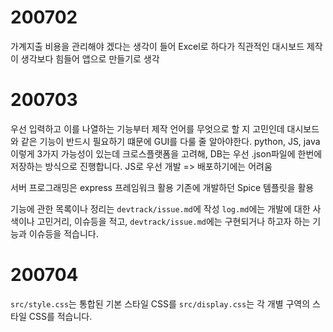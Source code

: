 # 200702
가계지출 비용을 관리해야 겠다는 생각이 들어 Excel로 하다가
직관적인 대시보드 제작이 생각보다 힘들어 앱으로 만들기로 생각

# 200703
우선 입력하고 이를 나열하는 기능부터 제작
언어를 무엇으로 할 지 고민인데 대시보드와 같은 기능이 반드시 필요하기 떄문에 GUI를 다룰 줄 알아야한다.
python, JS, java 이렇게 3가지 가능성이 있는데
크로스플랫폼을 고려해, DB는 우선 .json파일에 한번에 저장하는 방식으로 진행합니다.
JS로 우선 개발 => 배포하기에는 어려움

서버 프로그래밍은 express 프레임워크 활용
기존에 개발하던 Spice 템플릿을 활용

기능에 관한 목록이나 정리는 `devtrack/issue.md`에 작성
`log.md`에는 개발에 대한 사색이나 고민거리, 이슈등을 적고,
`devtrack/issue.md`에는 구현되거나 하고자 하는 기능과 이슈등을 적습니다.

# 200704
`src/style.css`는 통합된 기본 스타일 CSS를
`src/display.css`는 각 개별 구역의 스타일 CSS를 적습니다.